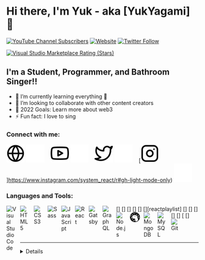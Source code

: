 # Hi there, I'm Yuk - aka [YukYagami] 👋 

[![YouTube Channel Subscribers](https://img.shields.io/youtube/channel/subscribers/UCDCHcqyeQgJ-jVSd6VJkbCw?logo=youtube&logoColor=red&style=for-the-badge)][youtube]
[![Website](https://img.shields.io/website?label=codeSTACKr.com&style=for-the-badge&url=https%3A%2F%2Fcodestackr.com)](https://www.comunicaffe.com/wp-content/uploads/2013/07/under-construction1.jpg)
[![Twitter Follow](https://img.shields.io/twitter/follow/codeSTACKr?color=1DA1F2&logo=twitter&style=for-the-badge)](https://twitter.com/YukYagami)

[![Visual Studio Marketplace Rating (Stars)](https://img.shields.io/visual-studio-marketplace/stars/codestackr.codestackr-theme?label=codeSTACKr%20VS%20Code%20Theme&logo=visualstudiocode&logoColor=ff652f&style=for-the-badge)](https://marketplace.visualstudio.com/items?itemName=codestackr.codestackr-theme)



## I'm a Student, Programmer, and Bathroom Singer!!

- 🌱 I’m currently learning everything 🤣
- 👯 I’m looking to collaborate with other content creators
- 🥅 2022 Goals: Learn more about web3
- ⚡ Fun fact: I love to sing 

### Connect with me:

[![website](./img/globe-light.svg)](https://www.comunicaffe.com/wp-content/uploads/2013/07/under-construction1.jpg#gh-light-mode-only)
[![website](./img/globe-dark.svg)](https://www.comunicaffe.com/wp-content/uploads/2013/07/under-construction1.jpg#gh-dark-mode-only)
&nbsp;&nbsp;
[![website](./img/youtube-light.svg)](https://www.youtube.com/channel/UC0_nI6MVxs0ZQfHzfFqy0bw#gh-light-mode-only)
[![website](./img/youtube-dark.svg)](https://www.youtube.com/channel/UC0_nI6MVxs0ZQfHzfFqy0bw#gh-dark-mode-only)
&nbsp;&nbsp;
[![website](./img/twitter-light.svg)](https://twitter.com/YukYagami#gh-light-mode-only)
[![website](./img/twitter-dark.svg)](https://twitter.com/YukYagami#gh-dark-mode-only)
&nbsp;&nbsp;
[![website](./img/instagram-light.svg)]https://www.instagram.com/system_react/r#gh-light-mode-only)
[![website](./img/instagram-dark.svg)](https://www.instagram.com/system_react/#gh-dark-mode-only)

### Languages and Tools:

[<img align="left" alt="Visual Studio Code" width="26px" src="https://cdn.jsdelivr.net/gh/devicons/devicon/icons/vscode/vscode-original.svg" style="padding-right:10px;" />]
[<img align="left" alt="HTML5" width="26px" src="https://cdn.jsdelivr.net/gh/devicons/devicon/icons/html5/html5-original.svg" style="padding-right:10px;" />]
[<img align="left" alt="CSS3" width="26px" src="https://cdn.jsdelivr.net/gh/devicons/devicon/icons/css3/css3-original.svg" style="padding-right:10px;" />]
[<img align="left" alt="Sass" width="26px" src="https://cdn.jsdelivr.net/gh/devicons/devicon/icons/sass/sass-original.svg" style="padding-right:10px;" />]
[<img align="left" alt="JavaScript" width="26px" src="https://cdn.jsdelivr.net/gh/devicons/devicon/icons/javascript/javascript-original.svg" style="padding-right:10px;" />]
[<img align="left" alt="React" width="26px" src="https://cdn.jsdelivr.net/gh/devicons/devicon/icons/react/react-original.svg" style="padding-right:10px;" />][reactplaylist]
[<img align="left" alt="Gatsby" width="26px" src="https://cdn.jsdelivr.net/gh/devicons/devicon/icons/gatsby/gatsby-original.svg" style="padding-right:10px;" />]
[<img align="left" alt="GraphQL" width="26px" src="https://cdn.jsdelivr.net/gh/devicons/devicon/icons/graphql/graphql-plain.svg" style="padding-right:10px;" />]
[<img align="left" alt="Node.js" width="26px" src="https://cdn.jsdelivr.net/gh/devicons/devicon/icons/nodejs/nodejs-original.svg" style="padding-right:10px;" />]
[<img align="left" alt="Deno" width="26px" src="./img/deno-light.svg" style="padding-right:10px;" />]
[<img align="left" alt="MongoDB" width="26px" src="https://cdn.jsdelivr.net/gh/devicons/devicon/icons/mongodb/mongodb-original.svg" style="padding-right:10px;" />]
[<img align="left" alt="MySQL" width="26px" src="https://cdn.jsdelivr.net/gh/devicons/devicon/icons/mysql/mysql-original.svg" style="padding-right:10px;" />
[<img align="left" alt="Git" width="26px" src="https://cdn.jsdelivr.net/gh/devicons/devicon/icons/git/git-original.svg" style="padding-right:10px;" />]


<br />
<br />

---

<details>

[website]: https://www.comunicaffe.com/wp-content/uploads/2013/07/under-construction1.jpg
[twitter]: https://twitter.com/YukYagami
[youtube]: https://www.youtube.com/channel/UC0_nI6MVxs0ZQfHzfFqy0bw
[instagram]: https://www.instagram.com/system_react/

</details>
